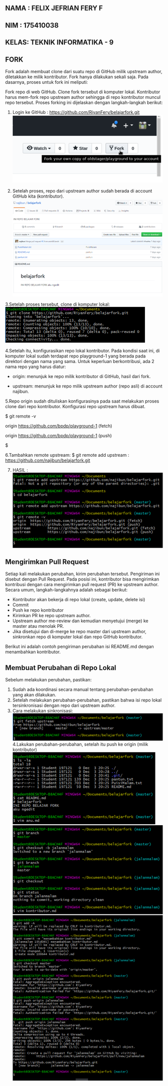 ## NAMA : FELIX JEFRIAN FERY F
## NIM  : 175410038
## KELAS: TEKNIK INFORMATIKA - 9

## FORK
Fork adalah membuat clone dari suatu repo di GitHub milik upstream author, diletakkan ke milik kontributor. Fork hanya dilakukan sekali saja. Pada dasarnya, proses untuk fork ini meliputi:

Fork repo di web GitHub. Clone fork tersebut di komputer lokal. Kontributor harus mem-fork repo upstream author sehingga di repo kontributor muncul repo tersebut. Proses forking ini dijelaskan dengan langkah-langkah berikut:

1. Login ke GitHub : https://github.com/RiyanFery/belajarfork.git
![img](2.png)

2. Setelah proses, repo dari upstream author sudah berada di account GitHub kita (kontributor).
![img](1.png)

3.Setelah proses tersebut, clone di komputer lokal:
![img](3.png)

4.Setelah itu, konfigurasikan repo lokal kontributor. Pada kondisi saat ini, di komputer lokal sudah terdapat repo playground-1 yang berada pada direktori dengan nama yang sama. Untuk keperluan berkontribusi, ada 2 nama repo yang harus diatur:

* origin: menunjuk ke repo milik kontributor di GitHub, hasil dari fork.

* upstream: menunjuk ke repo milik upstream author (repo asli) di account najibun.

5.Repo origin sudah dituliskan konfigurasinya pada saat melakukan proses clone dari repo kontributor. Konfigurasi repo upstream harus dibuat.

$ git remote -v

origin	https://github.com/bpdp/playground-1 (fetch)

origin	https://github.com/bpdp/playground-1 (push)

$

6.Tambahkan remote upstream: $ git remote add upstream :
https://github.com/najibun/belajarfork.git

7. HASIL :
![img](4.png)

## Mengirimkan Pull Request
Setiap kali melakukan perubahan, kirim perubahan tersebut. Pengiriman ini disebut dengan Pull Request. Pada posisi ini, kontributor bisa mengirimkan kontribusi dengan cara mengirimkan pull request (PR) ke upstream author. Secara umum, langkah-langkahnya adalah sebagai berikut:

* Kontributor akan bekerja di repo lokal (create, update, delete isi)
* Commit
* Push ke repo kontributor
* Kirimkan PR ke repo upstream author.
* Upstream author me-review dan kemudian menyetujui (merge) ke master atau menolak PR.
* Jika disetujui dan di-merge ke repo master dari upstream author, sinkronkan repo di komputer lokal dan repo GitHub kontributor.

Berikut ini adalah contoh pengiriman perubahan isi README.md dengan menambahkan kontributor.

## Membuat Perubahan di Repo Lokal
Sebelum melakukan perubahan, pastikan:

1. Sudah ada koordinasi secara manual tentang perubahan-perubahan yang akan dilakukan.
2. Setelah melakukan perubahan-perubahan, pastikan bahwa isi repo lokal tersinkronisasi dengan repo dari upstream author.
3. Cara melakukan sinkronisasi:
![img](5.png)
4.Lakukan perubahan-perubahan, setelah itu push ke origin (milik kontributor)
![img](6.png)
![img](7.png)
![img](8.png)